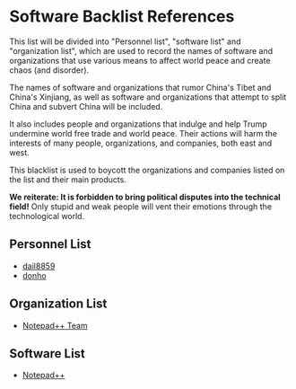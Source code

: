 # Software Backlist References

This list will be divided into "Personnel list", "software list" and "organization list", which are used to record the names of software and organizations that use various means to affect world peace and create chaos (and disorder).

The names of software and organizations that rumor China's Tibet and China's Xinjiang, as well as software and organizations that attempt to split China and subvert China will be included.

It also includes people and organizations that indulge and help Trump undermine world free trade and world peace. Their actions will harm the interests of many people, organizations, and companies, both east and west.

This blacklist is used to boycott the organizations and companies listed on the list and their main products.

**We reiterate: It is forbidden to bring political disputes into the technical field!** Only stupid and weak people will vent their emotions through the technological world.

## Personnel List

+ [dail8859](https://github.com/dail8859)
+ [donho](https://github.com/donho)

## Organization List

+ [Notepad++ Team](https://github.com/notepad-plus-plus)

## Software List

+ [Notepad++](https://github.com/notepad-plus-plus/notepad-plus-plus)
